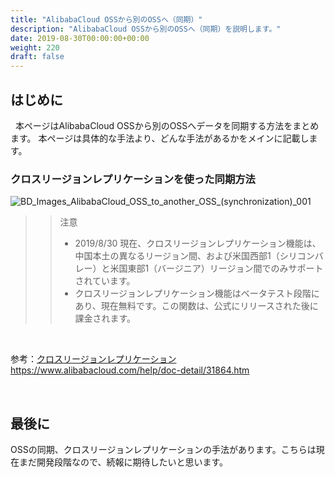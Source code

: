 ```yaml
---
title: "AlibabaCloud OSSから別のOSSへ（同期）"
description: "AlibabaCloud OSSから別のOSSへ（同期）を説明します。"
date: 2019-08-30T00:00:00+00:00
weight: 220
draft: false
---
```

<!-- descriptionがコンテンツの前に表示されます -->

<!-- コンテンツを書くときはこの下に記載ください -->


## はじめに
&nbsp; 本ページはAlibabaCloud OSSから別のOSSへデータを同期する方法をまとめます。
本ページは具体的な手法より、どんな手法があるかをメインに記載します。

### クロスリージョンレプリケーションを使った同期方法
![BD_Images_AlibabaCloud_OSS_to_another_OSS_(synchronization)_001](../static_images/BD_Images_AlibabaCloud_OSS_to_another_OSS_(synchronization)_001.png)
<br>

>> 注意  
>> * 2019/8/30 現在、クロスリージョンレプリケーション機能は、中国本土の異なるリージョン間、および米国西部1（シリコンバレー）と米国東部1（バージニア）リージョン間でのみサポートされています。  
>> * クロスリージョンレプリケーション機能はベータテスト段階にあり、現在無料です。この関数は、公式にリリースされた後に課金されます。  
<br>

参考：[クロスリージョンレプリケーション](https://www.alibabacloud.com/help/doc-detail/31864.htm)
https://www.alibabacloud.com/help/doc-detail/31864.htm


<br>


## 最後に
OSSの同期、クロスリージョンレプリケーションの手法があります。こちらは現在まだ開発段階なので、続報に期待したいと思います。
<br>






